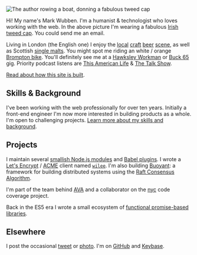 ![The author rowing a boat, donning a fabulous tweed
cap](rowing.jpg)

Hi! My name's Mark Wubben. I'm a humanist & technologist who loves working with
the web. In the above picture I'm wearing a fabulous [Irish tweed
cap](http://www.aransweatermarket.com/irish-tweed-flat-caps). You could <a
data-email="bcd1ddced7fcd2d3cad9d1ded9ceded3ced292d2d9c8">send me an email</a>.

Living in London (the English one) I enjoy the
[local](http://www.beavertownbrewery.co.uk/)
[craft](http://anspachandhobday.com/) [beer](http://www.thekernelbrewery.com/)
[scene](http://www.partizanbrewing.co.uk/), as well as Scottish [single
malts](http://www.laphroaig.com/). You might spot me riding an white / orange
[Brompton bike](https://www.brompton.com/). You'll definitely see me at a
[Hawksley Workman](http://hawksleyworkman.com/) or [Buck 65](http://buck65.com/)
gig. Priority podcast listens are [This American
Life](http://www.thisamericanlife.org/) & [The Talk
Show](http://daringfireball.net/thetalkshow/).

[Read about how this site is built](/colophon).

## Skills & Background

I've been working with the web professionally for over ten years. Initially a
front-end engineer I'm now more interested in building products as a whole. I'm
open to challenging projects. [Learn more about my skills and
background](/skills-and-background).

## Projects

I maintain several [smallish Node.js modules](/projects/nodejs) and [Babel
plugins](/projects/babel-plugins). I wrote a [Let's
Encrypt](https://letsencrypt.org/) /
[ACME](https://ietf-wg-acme.github.io/acme/) client named
[`wilee`](/projects/wilee). I'm also building [Buoyant](/projects/buoyant): a
framework for building distributed systems using the [Raft Consensus
Algorithm](https://raft.github.io/).

I'm part of the team behind [AVA](https://github.com/sindresorhus/ava) and a
collaborator on the [nyc](https://github.com/bcoe/nyc) code coverage project.

Back in the ES5 era I wrote a small ecosystem of [functional promise-based
libraries](/projects/legendary).

## Elsewhere

I post the occasional [tweet](https://twitter.com/novemberborn) or
[photo](https://www.instagram.com/novemberborn/). I'm on
[GitHub](https://github.com/novemberborn) and
[Keybase](https://keybase.io/novemberborn).
